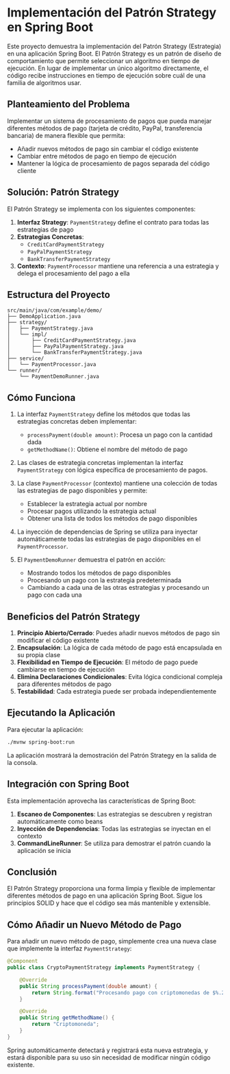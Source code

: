 # Implementación del Patrón Strategy en Spring Boot

Este proyecto demuestra la implementación del Patrón Strategy (Estrategia) en una aplicación Spring Boot. El Patrón Strategy es un patrón de diseño de comportamiento que permite seleccionar un algoritmo en tiempo de ejecución. En lugar de implementar un único algoritmo directamente, el código recibe instrucciones en tiempo de ejecución sobre cuál de una familia de algoritmos usar.

## Planteamiento del Problema

Implementar un sistema de procesamiento de pagos que pueda manejar diferentes métodos de pago (tarjeta de crédito, PayPal, transferencia bancaria) de manera flexible que permita:
- Añadir nuevos métodos de pago sin cambiar el código existente
- Cambiar entre métodos de pago en tiempo de ejecución
- Mantener la lógica de procesamiento de pagos separada del código cliente

## Solución: Patrón Strategy

El Patrón Strategy se implementa con los siguientes componentes:

1. **Interfaz Strategy**: `PaymentStrategy` define el contrato para todas las estrategias de pago
2. **Estrategias Concretas**: 
   - `CreditCardPaymentStrategy`
   - `PayPalPaymentStrategy`
   - `BankTransferPaymentStrategy`
3. **Contexto**: `PaymentProcessor` mantiene una referencia a una estrategia y delega el procesamiento del pago a ella

## Estructura del Proyecto

```
src/main/java/com/example/demo/
├── DemoApplication.java
├── strategy/
│   ├── PaymentStrategy.java
│   └── impl/
│       ├── CreditCardPaymentStrategy.java
│       ├── PayPalPaymentStrategy.java
│       └── BankTransferPaymentStrategy.java
├── service/
│   └── PaymentProcessor.java
└── runner/
    └── PaymentDemoRunner.java
```

## Cómo Funciona

1. La interfaz `PaymentStrategy` define los métodos que todas las estrategias concretas deben implementar:
   - `processPayment(double amount)`: Procesa un pago con la cantidad dada
   - `getMethodName()`: Obtiene el nombre del método de pago

2. Las clases de estrategia concretas implementan la interfaz `PaymentStrategy` con lógica específica de procesamiento de pagos.

3. La clase `PaymentProcessor` (contexto) mantiene una colección de todas las estrategias de pago disponibles y permite:
   - Establecer la estrategia actual por nombre
   - Procesar pagos utilizando la estrategia actual
   - Obtener una lista de todos los métodos de pago disponibles

4. La inyección de dependencias de Spring se utiliza para inyectar automáticamente todas las estrategias de pago disponibles en el `PaymentProcessor`.

5. El `PaymentDemoRunner` demuestra el patrón en acción:
   - Mostrando todos los métodos de pago disponibles
   - Procesando un pago con la estrategia predeterminada
   - Cambiando a cada una de las otras estrategias y procesando un pago con cada una

## Beneficios del Patrón Strategy

1. **Principio Abierto/Cerrado**: Puedes añadir nuevos métodos de pago sin modificar el código existente
2. **Encapsulación**: La lógica de cada método de pago está encapsulada en su propia clase
3. **Flexibilidad en Tiempo de Ejecución**: El método de pago puede cambiarse en tiempo de ejecución
4. **Elimina Declaraciones Condicionales**: Evita lógica condicional compleja para diferentes métodos de pago
5. **Testabilidad**: Cada estrategia puede ser probada independientemente

## Ejecutando la Aplicación

Para ejecutar la aplicación:

```bash
./mvnw spring-boot:run
```

La aplicación mostrará la demostración del Patrón Strategy en la salida de la consola.

## Integración con Spring Boot

Esta implementación aprovecha las características de Spring Boot:

1. **Escaneo de Componentes**: Las estrategias se descubren y registran automáticamente como beans
2. **Inyección de Dependencias**: Todas las estrategias se inyectan en el contexto
3. **CommandLineRunner**: Se utiliza para demostrar el patrón cuando la aplicación se inicia

## Conclusión

El Patrón Strategy proporciona una forma limpia y flexible de implementar diferentes métodos de pago en una aplicación Spring Boot. Sigue los principios SOLID y hace que el código sea más mantenible y extensible.

## Cómo Añadir un Nuevo Método de Pago

Para añadir un nuevo método de pago, simplemente crea una nueva clase que implemente la interfaz `PaymentStrategy`:

```java
@Component
public class CryptoPaymentStrategy implements PaymentStrategy {

    @Override
    public String processPayment(double amount) {
        return String.format("Procesando pago con criptomonedas de $%.2f", amount);
    }

    @Override
    public String getMethodName() {
        return "Criptomoneda";
    }
}
```

Spring automáticamente detectará y registrará esta nueva estrategia, y estará disponible para su uso sin necesidad de modificar ningún código existente.
